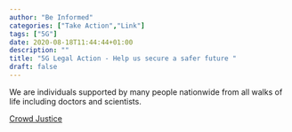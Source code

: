 ```yaml
---
author: "Be Informed"
categories: ["Take Action","Link"]
tags: ["5G"]
date: 2020-08-18T11:44:44+01:00
description: ""
title: "5G Legal Action - Help us secure a safer future "
draft: false
---
```


We are individuals supported by many people nationwide from all walks of life including doctors and scientists.

[Crowd Justice](https://www.crowdjustice.com/case/legalactionagainst5g/)